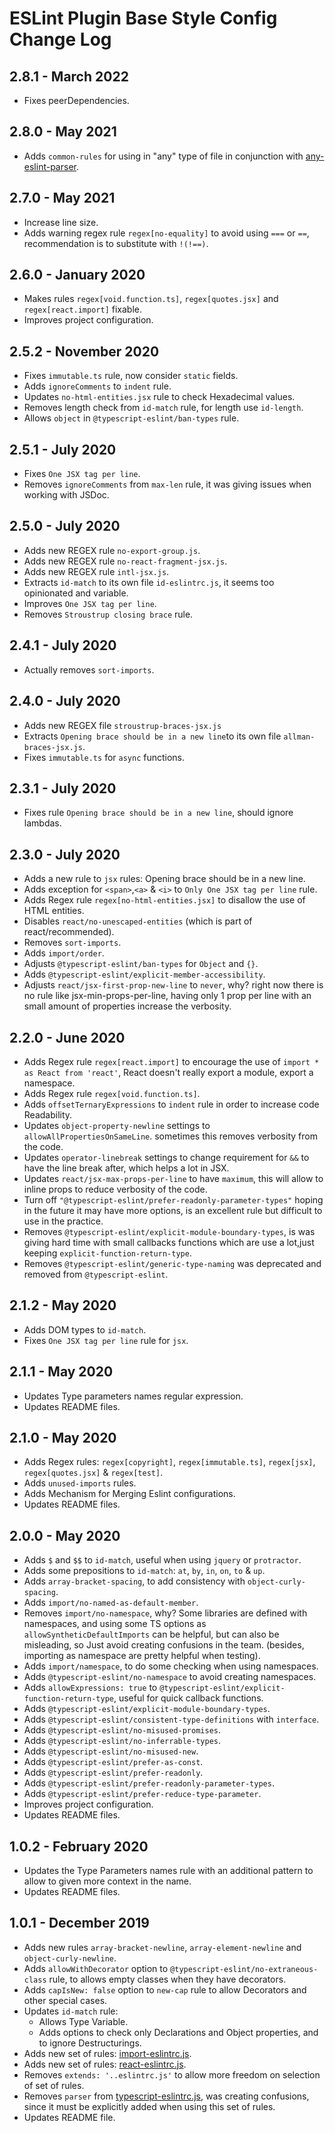 # ESLint Plugin Base Style Config Change Log

## 2.8.1 - March 2022

* Fixes peerDependencies.

## 2.8.0 - May 2021

* Adds `common-rules` for using in "any" type of file in conjunction with [any-eslint-parser](https://any-eslint-parser.github.io/).

## 2.7.0 - May 2021

* Increase line size.
* Adds warning regex rule `regex[no-equality]` to avoid using `===` or `==`, recommendation is to substitute with `!(!==)`.

## 2.6.0 - January 2020

* Makes rules `regex[void.function.ts]`, `regex[quotes.jsx]` and `regex[react.import]` fixable.
* Improves project configuration.

## 2.5.2 - November 2020

* Fixes `immutable.ts` rule, now consider `static` fields.
* Adds `ignoreComments` to `indent` rule.
* Updates `no-html-entities.jsx` rule to check Hexadecimal values.
* Removes length check from `id-match` rule, for length use `id-length`.
* Allows `object` in `@typescript-eslint/ban-types` rule.

## 2.5.1 - July 2020

* Fixes `One JSX tag per line`.
* Removes `ignoreComments` from `max-len` rule, it was giving issues when working with JSDoc.

## 2.5.0 - July 2020

* Adds new REGEX rule `no-export-group.js`.
* Adds new REGEX rule `no-react-fragment-jsx.js`.
* Adds new REGEX rule `intl-jsx.js`.
* Extracts `id-match` to its own file `id-eslintrc.js`, it seems too opinionated and variable.
* Improves `One JSX tag per line`.
* Removes `Stroustrup closing brace` rule.

## 2.4.1 - July 2020

* Actually removes `sort-imports`.

## 2.4.0 - July 2020

* Adds new REGEX file `stroustrup-braces-jsx.js`
* Extracts `Opening brace should be in a new line`to its own file `allman-braces-jsx.js`.
* Fixes `immutable.ts` for `async` functions.

## 2.3.1 - July 2020

* Fixes rule `Opening brace should be in a new line`, should ignore lambdas.

## 2.3.0 - July 2020

* Adds a new rule to `jsx` rules: Opening brace should be in a new line.
* Adds exception for `<span>`,`<a>` & `<i>` to `Only One JSX tag per line` rule.
* Adds Regex rule `regex[no-html-entities.jsx]` to disallow the use of HTML entities.
* Disables `react/no-unescaped-entities` (which is part of react/recommended).
* Removes `sort-imports`.
* Adds `import/order`.
* Adjusts `@typescript-eslint/ban-types` for `Object` and `{}`.
* Adds `@typescript-eslint/explicit-member-accessibility`.
* Adjusts `react/jsx-first-prop-new-line` to `never`, why? right now there is no rule like jsx-min-props-per-line, having only 1 prop per line with an small amount of properties increase the verbosity.

## 2.2.0 - June 2020

* Adds Regex rule `regex[react.import]` to encourage the use of `import * as React from 'react'`, React doesn't really export a module, export a namespace.
* Adds Regex rule `regex[void.function.ts]`.
* Adds `offsetTernaryExpressions` to `indent` rule in order to increase code Readability.
* Updates `object-property-newline` settings to `allowAllPropertiesOnSameLine`. sometimes this removes verbosity from the code.
* Updates `operator-linebreak` settings to change requirement for `&&` to have the line break after, which helps a lot in JSX.
* Updates `react/jsx-max-props-per-line` to have `maximum`, this will allow to inline props to reduce verbosity of the code.
* Turn off `"@typescript-eslint/prefer-readonly-parameter-types"` hoping in the future  it may have more options, is an excellent rule but difficult to use in the practice.
* Removes `@typescript-eslint/explicit-module-boundary-types`, is was giving hard time with small callbacks functions which are use a lot,just keeping `explicit-function-return-type`.
* Removes `@typescript-eslint/generic-type-naming` was deprecated and removed from `@typescript-eslint`.

## 2.1.2 - May 2020

* Adds DOM types to `id-match`.
* Fixes `One JSX tag per line` rule for `jsx`.

## 2.1.1 - May 2020

* Updates Type parameters names regular expression.
* Updates README files.

## 2.1.0 - May 2020

* Adds Regex rules: `regex[copyright]`, `regex[immutable.ts]`, `regex[jsx]`, `regex[quotes.jsx]` & `regex[test]`.
* Adds `unused-imports` rules.
* Adds Mechanism for Merging Eslint configurations.
* Updates README files.

## 2.0.0 - May 2020

* Adds `$` and `$$` to `id-match`, useful when using `jquery` or `protractor`.
* Adds some prepositions to `id-match`: `at`, `by`, `in`, `on`, `to` & `up`.
* Adds `array-bracket-spacing`, to add consistency with `object-curly-spacing`.
* Adds `import/no-named-as-default-member`.
* Removes `import/no-namespace`, why? Some libraries are defined with namespaces, and using some TS options as `allowSyntheticDefaultImports` can be helpful, but can also be misleading, so Just avoid creating confusions in the team. (besides, importing as namespace are pretty helpful when testing).
* Adds `import/namespace`, to do some checking when using namespaces.
* Adds `@typescript-eslint/no-namespace` to avoid creating namespaces.
* Adds `allowExpressions: true` to `@typescript-eslint/explicit-function-return-type`, useful for quick callback functions.
* Adds `@typescript-eslint/explicit-module-boundary-types`.
* Adds `@typescript-eslint/consistent-type-definitions` with `interface`.
* Adds `@typescript-eslint/no-misused-promises`.
* Adds `@typescript-eslint/no-inferrable-types`.
* Adds `@typescript-eslint/no-misused-new`.
* Adds `@typescript-eslint/prefer-as-const`.
* Adds `@typescript-eslint/prefer-readonly`.
* Adds `@typescript-eslint/prefer-readonly-parameter-types`.
* Adds `@typescript-eslint/prefer-reduce-type-parameter`.
* Improves project configuration.
* Updates README files.

## 1.0.2 - February 2020

* Updates the Type Parameters names rule with an additional pattern to allow to given more context in the name.
* Updates README files.

## 1.0.1 - December 2019

* Adds new rules `array-bracket-newline`, `array-element-newline` and `object-curly-newline`.
* Adds `allowWithDecorator` option to `@typescript-eslint/no-extraneous-class` rule, to allows empty classes when they have decorators.
* Adds `capIsNew: false` option to `new-cap` rule to allow Decorators and other special cases.
* Updates `id-match` rule:
  * Allows Type Variable.
  * Adds options to check only Declarations and Object properties, and to ignore Destructurings.
* Adds new set of rules: [import-eslintrc.js](js/config/configs/import-eslintrc.js).
* Adds new set of rules: [react-eslintrc.js](js/config/configs/react-eslintrc.js).
* Removes `extends: '..eslintrc.js'` to allow more freedom on selection of set of rules.
* Removes `parser` from [typescript-eslintrc.js](js/config/configs/typescript-eslintrc.js), was creating confusions, since it must be explicitly added when using this set of rules.
* Updates README file.
